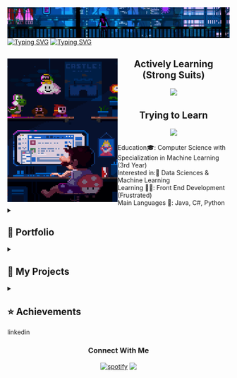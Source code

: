 <div class="body">
<img align="center" src="assets/Header.gif"/>
<a href="https://git.io/typing-svg"><img src="https://readme-typing-svg.herokuapp.com?font=Roboto&weight=900&size=40&duration=2500&pause=250&color=FFFFFF&center=true&vCenter=true&repeat=false&random=true&width=1068&height=80&lines=Hi!+I'm+Clarence+Robedillo+(R3noir)" alt="Typing SVG" /></a>
<a href="https://git.io/typing-svg"><img src="https://readme-typing-svg.herokuapp.com?font=Roboto&size=28&duration=1&color=FFFFFF&center=true&vCenter=true&repeat=false&random=true&width=1068&height=70&lines=Aspiring+Machine+Learning+Engineer+from+the+Philippines" alt="Typing SVG" /></a>


<section>
<img align="left" src="assets/Left.gif" width="250" height="325">
<div class="row" align="center">
  <h2> <strong> Actively Learning (Strong Suits)</strong></h2>
  <p align="center">
    <img src="https://skillicons.dev/icons?i=java,cs,py,tensorflow,mysql,pr,ps">
  </p>
<p align="center">
  <h2> <strong> Trying to Learn </strong></h2>
  <img src="https://skillicons.dev/icons?i=html,css,js,laravel,react,bootstrap,ts,rust,go,pytorch">
</p>
</div>
Education🎓: Computer Science with Specialization in Machine Learning (3rd Year)
<br>
Interested in:🔎 Data Sciences & Machine Learning
<br>
Learning 👨‍💻: Front End Development (Frustrated)
<br>
Main Languages 📝: Java, C#, Python
</section>


<section>
<details> 
  <summary><h2>📘 Portfolio</h2></summary>
  <img align="center" src="assets/Header.gif"/>
  <p align="Center">
    (Coming Soon)™️
  </p>
</details>
<details> 
  <summary><h2>📘 My Projects</h2></summary>
  <img align="center" src="assets/Header.gif"/>
  <p align="Center">
    (Coming Soon)™️
  </p>
</details>
<details> 
  <summary><h2>⭐ Achievements</h2></summary>
  <img align="center" src="assets/Achievements.gif">
  <h3>Academic Achievements</h3>
  <p align="Center">
     <a>SM Foundation Scholar (Full Ride)</a><br>
     <a>Consistent 1st Honor Dean's Lister 1st - 2nd Year</a>
  </p>
    <h3>Other Achievements</h3>
  <p align="Center">
    (Coming Soon)™️
  </p>
</details>
</section>
</div>linkedin
<section align="center">
  <h3 align="center"> <strong> Connect With Me </strong></h3>
    <a href="https://ph.linkedin.com/in/clarence-robedillo-211778188"><img align="center" src="https://skillicons.dev/icons?i=linkedin" width="50" title="spotify"></a>
    <a href="https://mail.google.com/mail/?view=cm&fs=1&to=Robedillo11@gmail.com.com&su=SUBJECT&body=BODY"><img align="center" src="https://icons8.com/icon/qyRpAggnV0zH/gmail" width="50"></a>
</section>